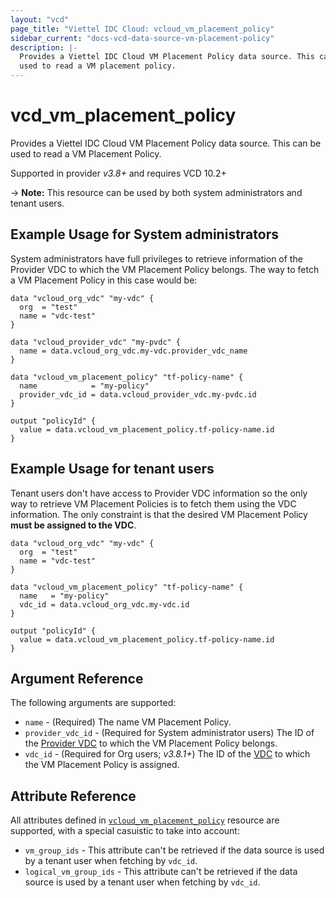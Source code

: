 ```yaml
---
layout: "vcd"
page_title: "Viettel IDC Cloud: vcloud_vm_placement_policy"
sidebar_current: "docs-vcd-data-source-vm-placement-policy"
description: |-
  Provides a Viettel IDC Cloud VM Placement Policy data source. This can be
  used to read a VM placement policy.
---
```


# vcd\_vm\_placement\_policy

Provides a Viettel IDC Cloud VM Placement Policy data source. This can be used to read a VM Placement Policy.

Supported in provider *v3.8+* and requires VCD 10.2+

-> **Note:** This resource can be used by both system administrators and tenant users.

## Example Usage for System administrators

System administrators have full privileges to retrieve information of the Provider VDC to which the VM Placement Policy
belongs. The way to fetch a VM Placement Policy in this case would be:

```hcl
data "vcloud_org_vdc" "my-vdc" {
  org  = "test"
  name = "vdc-test"
}

data "vcloud_provider_vdc" "my-pvdc" {
  name = data.vcloud_org_vdc.my-vdc.provider_vdc_name
}

data "vcloud_vm_placement_policy" "tf-policy-name" {
  name            = "my-policy"
  provider_vdc_id = data.vcloud_provider_vdc.my-pvdc.id
}

output "policyId" {
  value = data.vcloud_vm_placement_policy.tf-policy-name.id
}
```

## Example Usage for tenant users

Tenant users don't have access to Provider VDC information so the only way to retrieve VM Placement Policies is to
fetch them using the VDC information. The only constraint is that the desired VM Placement Policy **must be assigned
to the VDC**.

```hcl
data "vcloud_org_vdc" "my-vdc" {
  org  = "test"
  name = "vdc-test"
}

data "vcloud_vm_placement_policy" "tf-policy-name" {
  name   = "my-policy"
  vdc_id = data.vcloud_org_vdc.my-vdc.id
}

output "policyId" {
  value = data.vcloud_vm_placement_policy.tf-policy-name.id
}
```

## Argument Reference

The following arguments are supported:

* `name` - (Required) The name VM Placement Policy.
* `provider_vdc_id` - (Required for System administrator users) The ID of the [Provider VDC](/providers/terraform-viettelidc/vcloud/latest/docs/data-sources/provider_vdc) to which the VM Placement Policy belongs.
* `vdc_id` - (Required for Org users; *v3.8.1+*) The ID of the [VDC](/providers/terraform-viettelidc/vcloud/latest/docs/data-sources/org_vdc) to which the VM Placement Policy is assigned.

## Attribute Reference

All attributes defined in [`vcloud_vm_placement_policy`](/providers/terraform-viettelidc/vcloud/latest/docs/resources/vm_placement_policy#attribute-reference) resource are supported,
with a special casuistic to take into account:

* `vm_group_ids` - This attribute can't be retrieved if the data source is used by a tenant user when fetching by `vdc_id`.
* `logical_vm_group_ids` - This attribute can't be retrieved if the data source is used by a tenant user when fetching by `vdc_id`.